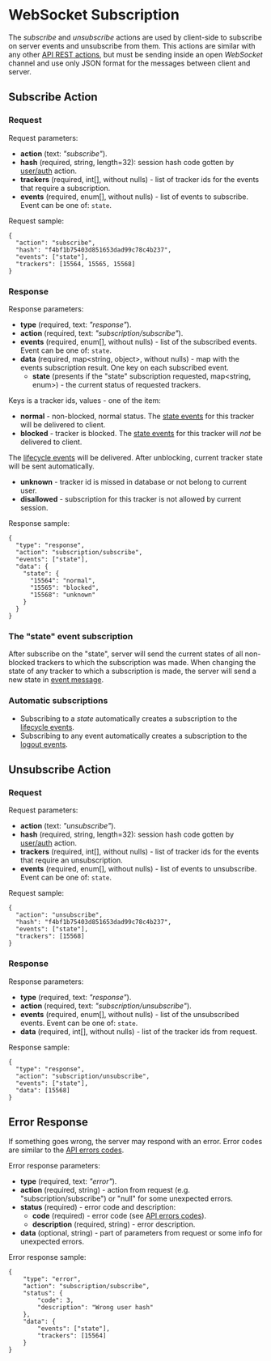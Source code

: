 # WebSocket Subscription

The _subscribe_ and _unsubscribe_ actions are used by client-side to subscribe on server 
events and unsubscribe from them. 
This actions are similar with any other [API REST actions](../getting-started.md), 
but must be sending inside an open _WebSocket_ channel and use only JSON format for the 
messages between client and server.

## Subscribe Action

### Request

Request parameters:

* __action__ (text: _"subscribe"_).
* __hash__ (required, string, length=32): session hash code gotten by [user/auth](../resources/commons/user/index.md#auth) action.
* __trackers__ (required, int[], without nulls) - list of tracker ids for the events that require a subscription.
* __events__ (required, enum[], without nulls) - list of events to subscribe. Event can be one of: `state`.

Request sample: 
```json5
{
  "action": "subscribe",
  "hash": "f4bf1b75403d851653dad99c78c4b237",
  "events": ["state"],
  "trackers": [15564, 15565, 15568]
}
```

### Response
Response parameters:

* __type__ (required, text: _"response"_).
* __action__ (required, text: _"subscription/subscribe"_).
* __events__ (required, enum[], without nulls) - list of the subscribed events. Event can be one of: `state`.
* __data__ (required, map<string, object>, without nulls) - map with the events subscription result. One key on each subscribed event.
  * __state__ (presents if the "state" subscription requested, map<string, enum>) - the current status of requested trackers.

Keys is a tracker ids, values - one of the item:

* __normal__ - non-blocked, normal status. The [state events](./events.md#state-event) for this
  tracker will be delivered to client.
* __blocked__ - tracker is blocked. The [state events](./events.md#state-event) for this tracker 
  will *not* be delivered to client. 

The [lifecycle events](./events.md#lifecycle-event) will be delivered. After unblocking, 
current tracker state will be sent automatically.

* __unknown__ - tracker id is missed in database or not belong to current user.  
* __disallowed__ - subscription for this tracker is not allowed by current session.
   

Response sample:
```json5
{
  "type": "response",
  "action": "subscription/subscribe",
  "events": ["state"],
  "data": {
    "state": {
      "15564": "normal",
      "15565": "blocked",
      "15568": "unknown"
    }
  }
}
```

### The "state" event subscription

After subscribe on the "state", server will send the current states of all non-blocked trackers to 
which the subscription was made.
When changing the state of any tracker to which a subscription is made, the server will 
send a new state in [event message](./events.md#state-event).

### Automatic subscriptions

- Subscribing to a _state_ automatically creates a subscription to the [lifecycle events](./events.md#state-event).
- Subscribing to any event automatically creates a subscription to the [logout events](./events.md#logout-event).

## Unsubscribe Action
### Request
Request parameters:

* __action__ (text: _"unsubscribe"_).
* __hash__ (required, string, length=32): session hash code gotten by [user/auth](../resources/commons/user/index.md#auth) action.
* __trackers__ (required, int[], without nulls) - list of tracker ids for the events that require an unsubscription.
* __events__ (required, enum[], without nulls) - list of events to unsubscribe. Event can be one of: `state`.

Request sample:
```json5
{
  "action": "unsubscribe",
  "hash": "f4bf1b75403d851653dad99c78c4b237",
  "events": ["state"],
  "trackers": [15568]
}
```

### Response

Response parameters:

* __type__ (required, text: _"response"_).
* __action__ (required, text: _"subscription/unsubscribe"_).
* __events__ (required, enum[], without nulls) - list of the unsubscribed events. Event can be one of: `state`.
* __data__ (required, int[], without nulls) - list of the tracker ids from request.

Response sample:
```json5
{
  "type": "response",
  "action": "subscription/unsubscribe",
  "events": ["state"],
  "data": [15568]
}
```


## Error Response

If something goes wrong, the server may respond with an error.
Error codes are similar to the [API errors codes](../getting-started.md#error-codes).

Error response parameters:

* __type__ (required, text: _"error"_).
* __action__ (required, string) - action from request (e.g. "subscription/subscribe") or "null" for some unexpected errors.
* __status__ (required) - error code and description:
  * __code__ (required) - error code (see [API errors codes](../getting-started.md#error-codes)).
  * __description__ (required, string) - error description.
* __data__ (optional, string) - part of parameters from request or some info for unexpected errors.

Error response sample:
```json5
{
    "type": "error",
    "action": "subscription/subscribe",
    "status": {
        "code": 3,
        "description": "Wrong user hash"
    },
    "data": {
        "events": ["state"],
        "trackers": [15564]
    }
}
```

